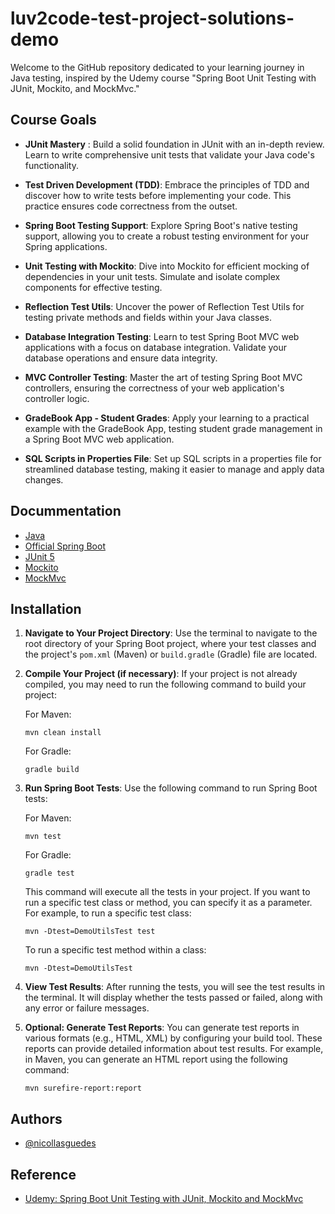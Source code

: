 
# luv2code-test-project-solutions-demo

Welcome to the GitHub repository dedicated to your learning journey in Java testing, inspired by the Udemy course "Spring Boot Unit Testing with JUnit, Mockito, and MockMvc."


## Course Goals

- **JUnit Mastery** : Build a solid foundation in JUnit with an in-depth review. Learn to write comprehensive unit tests that validate your Java code's functionality.

- **Test Driven Development (TDD)**: Embrace the principles of TDD and discover how to write tests before implementing your code. This practice ensures code correctness from the outset.

- **Spring Boot Testing Support**: Explore Spring Boot's native testing support, allowing you to create a robust testing environment for your Spring applications.

- **Unit Testing with Mockito**: Dive into Mockito for efficient mocking of dependencies in your unit tests. Simulate and isolate complex components for effective testing.

- **Reflection Test Utils**: Uncover the power of Reflection Test Utils for testing private methods and fields within your Java classes.

- **Database Integration Testing**: Learn to test Spring Boot MVC web applications with a focus on database integration. Validate your database operations and ensure data integrity.

- **MVC Controller Testing**: Master the art of testing Spring Boot MVC controllers, ensuring the correctness of your web application's controller logic.

- **GradeBook App - Student Grades**: Apply your learning to a practical example with the GradeBook App, testing student grade management in a Spring Boot MVC web application.

- **SQL Scripts in Properties File**: Set up SQL scripts in a properties file for streamlined database testing, making it easier to manage and apply data changes.

## Docummentation

- [Java](https://docs.oracle.com/en/java/)
- [Official Spring Boot](https://docs.spring.io/spring-boot/docs/current/reference/htmlsingle/)
- [JUnit 5](https://junit.org/junit5/docs/current/user-guide/)
- [Mockito](https://javadoc.io/doc/org.mockito/mockito-core/latest/index.html)
- [MockMvc](https://docs.spring.io/spring-framework/docs/current/reference/html/web.html#spring-web)
## Installation

1. **Navigate to Your Project Directory**:
   Use the terminal to navigate to the root directory of your Spring Boot project, where your test classes and the project's `pom.xml` (Maven) or `build.gradle` (Gradle) file are located.

2. **Compile Your Project (if necessary)**:
   If your project is not already compiled, you may need to run the following command to build your project:

   For Maven:
   ```
   mvn clean install
   ```

   For Gradle:
   ```
   gradle build
   ```

3. **Run Spring Boot Tests**:
   Use the following command to run Spring Boot tests:

   For Maven:
   ```
   mvn test
   ```

   For Gradle:
   ```
   gradle test
   ```

   This command will execute all the tests in your project. If you want to run a specific test class or method, you can specify it as a parameter. For example, to run a specific test class:

   ```
   mvn -Dtest=DemoUtilsTest test
   ```

   To run a specific test method within a class:

   ```
   mvn -Dtest=DemoUtilsTest
   ```

4. **View Test Results**:
   After running the tests, you will see the test results in the terminal. It will display whether the tests passed or failed, along with any error or failure messages.

5. **Optional: Generate Test Reports**:
   You can generate test reports in various formats (e.g., HTML, XML) by configuring your build tool. These reports can provide detailed information about test results. For example, in Maven, you can generate an HTML report using the following command:

   ```
   mvn surefire-report:report
   ```
## Authors

- [@nicollasguedes](https://www.github.com/nicollasguedes)


## Reference

 - [Udemy: Spring Boot Unit Testing with JUnit, Mockito and MockMvc](https://www.udemy.com/course/spring-boot-unit-testing/)


